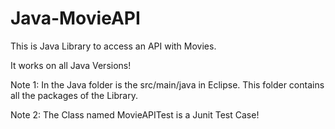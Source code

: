 # Java-MovieAPI
This is Java Library to access an API with Movies. 

It works on all Java Versions!

Note 1: In the Java folder is the src/main/java in Eclipse. This folder contains all the packages of the Library.

Note 2: The Class named MovieAPITest is a Junit Test Case!
